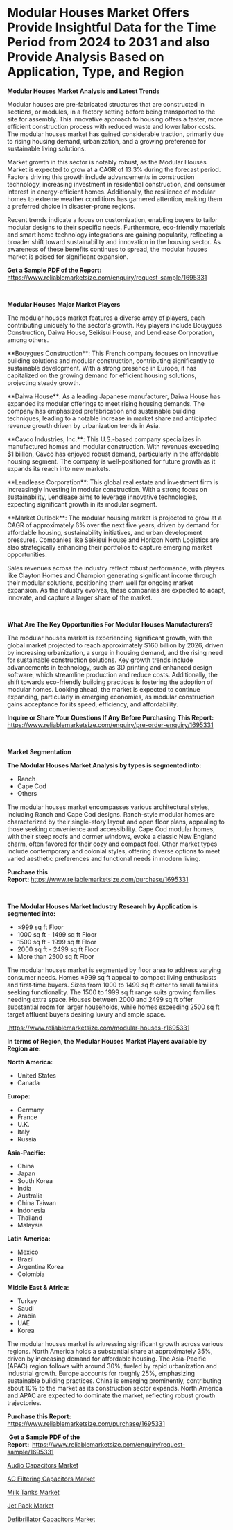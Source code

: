 <p><h1>Modular Houses Market Offers Provide Insightful Data for the Time Period from 2024 to 2031 and also Provide Analysis Based on Application, Type, and Region</h1></p><p><strong>Modular Houses Market Analysis and Latest Trends</strong></p>
<p><p>Modular houses are pre-fabricated structures that are constructed in sections, or modules, in a factory setting before being transported to the site for assembly. This innovative approach to housing offers a faster, more efficient construction process with reduced waste and lower labor costs. The modular houses market has gained considerable traction, primarily due to rising housing demand, urbanization, and a growing preference for sustainable living solutions.</p><p>Market growth in this sector is notably robust, as the Modular Houses Market is expected to grow at a CAGR of 13.3% during the forecast period. Factors driving this growth include advancements in construction technology, increasing investment in residential construction, and consumer interest in energy-efficient homes. Additionally, the resilience of modular homes to extreme weather conditions has garnered attention, making them a preferred choice in disaster-prone regions.</p><p>Recent trends indicate a focus on customization, enabling buyers to tailor modular designs to their specific needs. Furthermore, eco-friendly materials and smart home technology integrations are gaining popularity, reflecting a broader shift toward sustainability and innovation in the housing sector. As awareness of these benefits continues to spread, the modular houses market is poised for significant expansion.</p></p>
<p><strong>Get a Sample PDF of the Report:&nbsp;</strong> <a href="https://www.reliablemarketsize.com/enquiry/request-sample/1695331?utm_campaign=1838&utm_medium=2&utm_source=Github&utm_content=ia&utm_term=17122024&utm_id=modular-houses">https://www.reliablemarketsize.com/enquiry/request-sample/1695331</a></p>
<p>&nbsp;</p>
<p><strong>Modular Houses Major Market Players</strong></p>
<p><p>The modular houses market features a diverse array of players, each contributing uniquely to the sector's growth. Key players include Bouygues Construction, Daiwa House, Seikisui House, and Lendlease Corporation, among others.</p><p>**Bouygues Construction**: This French company focuses on innovative building solutions and modular construction, contributing significantly to sustainable development. With a strong presence in Europe, it has capitalized on the growing demand for efficient housing solutions, projecting steady growth.</p><p>**Daiwa House**: As a leading Japanese manufacturer, Daiwa House has expanded its modular offerings to meet rising housing demands. The company has emphasized prefabrication and sustainable building techniques, leading to a notable increase in market share and anticipated revenue growth driven by urbanization trends in Asia.</p><p>**Cavco Industries, Inc.**: This U.S.-based company specializes in manufactured homes and modular construction. With revenues exceeding $1 billion, Cavco has enjoyed robust demand, particularly in the affordable housing segment. The company is well-positioned for future growth as it expands its reach into new markets.</p><p>**Lendlease Corporation**: This global real estate and investment firm is increasingly investing in modular construction. With a strong focus on sustainability, Lendlease aims to leverage innovative technologies, expecting significant growth in its modular segment.</p><p>**Market Outlook**: The modular housing market is projected to grow at a CAGR of approximately 6% over the next five years, driven by demand for affordable housing, sustainability initiatives, and urban development pressures. Companies like Seikisui House and Horizon North Logistics are also strategically enhancing their portfolios to capture emerging market opportunities.</p><p>Sales revenues across the industry reflect robust performance, with players like Clayton Homes and Champion generating significant income through their modular solutions, positioning them well for ongoing market expansion. As the industry evolves, these companies are expected to adapt, innovate, and capture a larger share of the market.</p></p>
<p>&nbsp;</p>
<p><strong>What Are The Key Opportunities For Modular Houses Manufacturers?</strong></p>
<p><p>The modular houses market is experiencing significant growth, with the global market projected to reach approximately $160 billion by 2026, driven by increasing urbanization, a surge in housing demand, and the rising need for sustainable construction solutions. Key growth trends include advancements in technology, such as 3D printing and enhanced design software, which streamline production and reduce costs. Additionally, the shift towards eco-friendly building practices is fostering the adoption of modular homes. Looking ahead, the market is expected to continue expanding, particularly in emerging economies, as modular construction gains acceptance for its speed, efficiency, and affordability.</p></p>
<p><strong>Inquire or Share Your Questions If Any Before Purchasing This Report:</strong> <a href="https://www.reliablemarketsize.com/enquiry/pre-order-enquiry/1695331?utm_campaign=1838&utm_medium=2&utm_source=Github&utm_content=ia&utm_term=17122024&utm_id=modular-houses">https://www.reliablemarketsize.com/enquiry/pre-order-enquiry/1695331</a></p>
<p>&nbsp;</p>
<p><strong>Market Segmentation</strong></p>
<p><strong>The Modular Houses Market Analysis by types is segmented into:</strong></p>
<p><ul><li>Ranch</li><li>Cape Cod</li><li>Others</li></ul></p>
<p><p>The modular houses market encompasses various architectural styles, including Ranch and Cape Cod designs. Ranch-style modular homes are characterized by their single-story layout and open floor plans, appealing to those seeking convenience and accessibility. Cape Cod modular homes, with their steep roofs and dormer windows, evoke a classic New England charm, often favored for their cozy and compact feel. Other market types include contemporary and colonial styles, offering diverse options to meet varied aesthetic preferences and functional needs in modern living.</p></p>
<p><strong>Purchase this Report:&nbsp;</strong><a href="https://www.reliablemarketsize.com/purchase/1695331?utm_campaign=1838&utm_medium=2&utm_source=Github&utm_content=ia&utm_term=17122024&utm_id=modular-houses">https://www.reliablemarketsize.com/purchase/1695331</a></p>
<p>&nbsp;</p>
<p><strong>The Modular Houses Market Industry Research by Application is segmented into:</strong></p>
<p><ul><li>≤999 sq ft Floor</li><li>1000 sq ft - 1499 sq ft Floor</li><li>1500 sq ft - 1999 sq ft Floor</li><li>2000 sq ft - 2499 sq ft Floor</li><li>More than 2500 sq ft Floor</li></ul></p>
<p><p>The modular houses market is segmented by floor area to address varying consumer needs. Homes ≤999 sq ft appeal to compact living enthusiasts and first-time buyers. Sizes from 1000 to 1499 sq ft cater to small families seeking functionality. The 1500 to 1999 sq ft range suits growing families needing extra space. Houses between 2000 and 2499 sq ft offer substantial room for larger households, while homes exceeding 2500 sq ft target affluent buyers desiring luxury and ample space.</p></p>
<p><a href="https://www.reliablemarketsize.com/modular-houses-r1695331?utm_campaign=1838&utm_medium=2&utm_source=Github&utm_content=ia&utm_term=17122024&utm_id=modular-houses">&nbsp;https://www.reliablemarketsize.com/modular-houses-r1695331</a></p>
<p><strong>In terms of Region, the Modular Houses Market Players available by Region are:</strong></p>
<p>
    <p> <strong> North America: </strong>
        <ul>
            <li>United States</li>
            <li>Canada</li>
        </ul>
        </p> 
    <p> <strong> Europe: </strong>
        <ul>
            <li>Germany</li>
            <li>France</li>
            <li>U.K.</li>
            <li>Italy</li>
            <li>Russia</li>
        </ul>
        </p> 
    <p> <strong> Asia-Pacific: </strong>
        <ul>
            <li>China</li>
            <li>Japan</li>
            <li>South Korea</li>
            <li>India</li>
            <li>Australia</li>
            <li>China Taiwan</li>
            <li>Indonesia</li>
            <li>Thailand</li>
            <li>Malaysia</li>
        </ul>
        </p> 
    <p> <strong> Latin America: </strong>
        <ul>
            <li>Mexico</li>
            <li>Brazil</li>
            <li>Argentina Korea</li>
            <li>Colombia</li>
        </ul>
        </p> 
    <p> <strong> Middle East & Africa: </strong>
        <ul>
            <li>Turkey</li>
            <li>Saudi</li>
            <li>Arabia</li>
            <li>UAE</li>
            <li>Korea</li>
        </ul>
    </p>
    </p>
<p><p>The modular houses market is witnessing significant growth across various regions. North America holds a substantial share at approximately 35%, driven by increasing demand for affordable housing. The Asia-Pacific (APAC) region follows with around 30%, fueled by rapid urbanization and industrial growth. Europe accounts for roughly 25%, emphasizing sustainable building practices. China is emerging prominently, contributing about 10% to the market as its construction sector expands. North America and APAC are expected to dominate the market, reflecting robust growth trajectories.</p></p>
<p><strong>Purchase this Report: </strong><a href="https://www.reliablemarketsize.com/purchase/1695331?utm_campaign=1838&utm_medium=2&utm_source=Github&utm_content=ia&utm_term=17122024&utm_id=modular-houses">https://www.reliablemarketsize.com/purchase/1695331</a></p>
<p>&nbsp;<strong>Get a Sample PDF of the Report:&nbsp;&nbsp;</strong><a href="https://www.reliablemarketsize.com/enquiry/request-sample/1695331?utm_campaign=1838&utm_medium=2&utm_source=Github&utm_content=ia&utm_term=17122024&utm_id=modular-houses">https://www.reliablemarketsize.com/enquiry/request-sample/1695331</a></p>
<p><strong></strong></p>
<p><p><a href="https://www.linkedin.com/pulse/audio-capacitors-market-report-industry-value-revenue-forecast-qts5c?utm_campaign=1838&utm_medium=2&utm_source=Github&utm_content=ia&utm_term=17122024&utm_id=modular-houses">Audio Capacitors Market</a></p><p><a href="https://www.linkedin.com/pulse/ac-filtering-capacitors-market-share-analysis-46-cagr-growth-7m73f?utm_campaign=1838&utm_medium=2&utm_source=Github&utm_content=ia&utm_term=17122024&utm_id=modular-houses">AC Filtering Capacitors Market</a></p><p><a href="https://github.com/pizolina/Market-Research-Report-List-6/blob/main/milk-tanks-market.md?utm_campaign=1838&utm_medium=2&utm_source=Github&utm_content=ia&utm_term=17122024&utm_id=modular-houses">Milk Tanks Market</a></p><p><a href="https://www.linkedin.com/pulse/jet-pack-market-growth-study-examines-trajectory-projected-tc0ae?utm_campaign=1838&utm_medium=2&utm_source=Github&utm_content=ia&utm_term=17122024&utm_id=modular-houses">Jet Pack Market</a></p><p><a href="https://www.linkedin.com/pulse/evaluating-defibrillator-capacitors-market-2024-2031-trends-growth-mh5nf?utm_campaign=1838&utm_medium=2&utm_source=Github&utm_content=ia&utm_term=17122024&utm_id=modular-houses">Defibrillator Capacitors Market</a></p></p>
